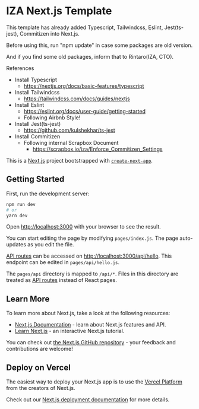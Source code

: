 # IZA Next.js Template

This template has already added Typescript, Tailwindcss, Eslint, Jest(ts-jest), Commitizen into Next.js.

Before using this, run "npm update" in case some packages are old version.

And if you find some old packages, inform that to Rintaro(IZA, CTO).


References
- Install Typescript
  - https://nextjs.org/docs/basic-features/typescript
- Install Tailwindcss
  - https://tailwindcss.com/docs/guides/nextjs
- Install Eslint
  - https://eslint.org/docs/user-guide/getting-started
  - Following Airbnb Style!
- Install Jest(ts-jest)
  - https://github.com/kulshekhar/ts-jest
- Install Commitizen
  - Following internal Scrapbox Document
    - https://scrapbox.io/iza/Enforce_Commitizen_Settings



This is a [Next.js](https://nextjs.org/) project bootstrapped with [`create-next-app`](https://github.com/vercel/next.js/tree/canary/packages/create-next-app).

## Getting Started

First, run the development server:

```bash
npm run dev
# or
yarn dev
```

Open [http://localhost:3000](http://localhost:3000) with your browser to see the result.

You can start editing the page by modifying `pages/index.js`. The page auto-updates as you edit the file.

[API routes](https://nextjs.org/docs/api-routes/introduction) can be accessed on [http://localhost:3000/api/hello](http://localhost:3000/api/hello). This endpoint can be edited in `pages/api/hello.js`.

The `pages/api` directory is mapped to `/api/*`. Files in this directory are treated as [API routes](https://nextjs.org/docs/api-routes/introduction) instead of React pages.

## Learn More

To learn more about Next.js, take a look at the following resources:

- [Next.js Documentation](https://nextjs.org/docs) - learn about Next.js features and API.
- [Learn Next.js](https://nextjs.org/learn) - an interactive Next.js tutorial.

You can check out [the Next.js GitHub repository](https://github.com/vercel/next.js/) - your feedback and contributions are welcome!

## Deploy on Vercel

The easiest way to deploy your Next.js app is to use the [Vercel Platform](https://vercel.com/new?utm_medium=default-template&filter=next.js&utm_source=create-next-app&utm_campaign=create-next-app-readme) from the creators of Next.js.

Check out our [Next.js deployment documentation](https://nextjs.org/docs/deployment) for more details.
